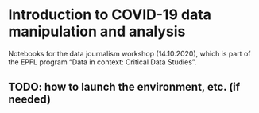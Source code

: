 # Introduction to COVID-19 data manipulation and analysis

Notebooks for the data journalism workshop (14.10.2020), which is part of the EPFL program “Data in context: Critical Data Studies”.

## TODO: how to launch the environment, etc. (if needed)